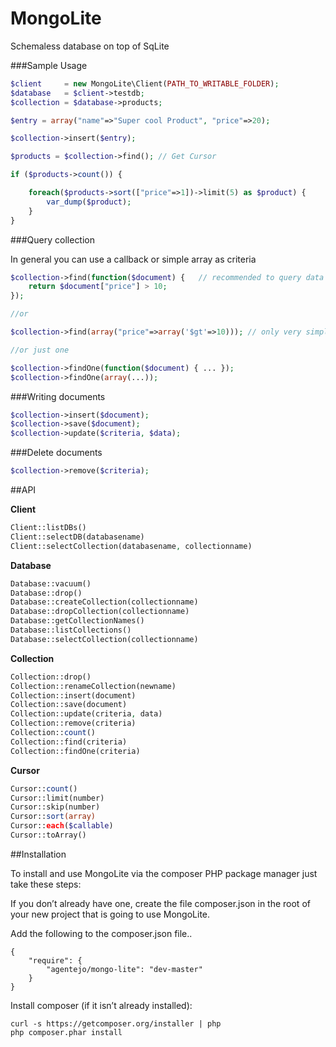 MongoLite
=========

Schemaless database on top of SqLite


###Sample Usage

``` php
$client     = new MongoLite\Client(PATH_TO_WRITABLE_FOLDER);
$database   = $client->testdb;
$collection = $database->products;

$entry = array("name"=>"Super cool Product", "price"=>20);

$collection->insert($entry);

$products = $collection->find(); // Get Cursor

if ($products->count()) {

    foreach($products->sort(["price"=>1])->limit(5) as $product) {
        var_dump($product);
    }
}
```

###Query collection

In general you can use a callback or simple array as criteria

``` php
$collection->find(function($document) {   // recommended to query data
    return $document["price"] > 10;
});

//or

$collection->find(array("price"=>array('$gt'=>10))); // only very simple criteria is supported (can be slow)

//or just one

$collection->findOne(function($document) { ... });
$collection->findOne(array(...));
```

###Writing documents

``` php
$collection->insert($document);
$collection->save($document);
$collection->update($criteria, $data);
```

###Delete documents

``` php
$collection->remove($criteria);
```

##API

**Client**

``` php
Client::listDBs()
Client::selectDB(databasename)
Client::selectCollection(databasename, collectionname)
```

**Database**

``` php
Database::vacuum()
Database::drop()
Database::createCollection(collectionname)
Database::dropCollection(collectionname)
Database::getCollectionNames()
Database::listCollections()
Database::selectCollection(collectionname)
```

**Collection**

``` php
Collection::drop()
Collection::renameCollection(newname)
Collection::insert(document)
Collection::save(document)
Collection::update(criteria, data)
Collection::remove(criteria)
Collection::count()
Collection::find(criteria)
Collection::findOne(criteria)
```

**Cursor**

``` php
Cursor::count()
Cursor::limit(number)
Cursor::skip(number)
Cursor::sort(array)
Cursor::each($callable)
Cursor::toArray()
```

##Installation

To install and use MongoLite via the composer PHP package manager just take these steps:


If you don’t already have one, create the file composer.json in the root of your new project that is going to use MongoLite.

Add the following to the composer.json file..

    {
        "require": {
            "agentejo/mongo-lite": "dev-master"
        }
    }

Install composer (if it isn’t already installed):

    curl -s https://getcomposer.org/installer | php
    php composer.phar install
